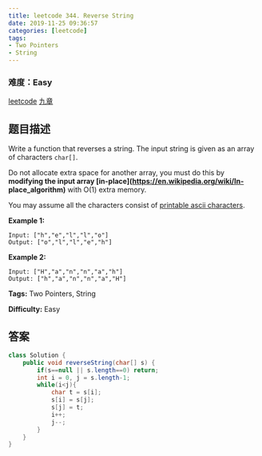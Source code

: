 ```yaml
---
title: leetcode 344. Reverse String
date: 2019-11-25 09:36:57
categories: [leetcode]
tags:
- Two Pointers
- String
---
```

### 难度：Easy

<a href="https://leetcode.com/problems/reverse-string/">leetcode</a>
<a href="https://www.jiuzhang.com/solution/reverse-string/">九章</a>
## 题目描述
Write a function that reverses a string. The input string is given as an array
of characters `char[]`.

Do not allocate extra space for another array, you must do this by **modifying
the input array  [in-place](https://en.wikipedia.org/wiki/In-
place_algorithm)** with O(1) extra memory.

You may assume all the characters consist of [printable ascii
characters](https://en.wikipedia.org/wiki/ASCII#Printable_characters).



**Example 1:**
        
    Input: ["h","e","l","l","o"]
    Output: ["o","l","l","e","h"]
    

**Example 2:**
        
    Input: ["H","a","n","n","a","h"]
    Output: ["h","a","n","n","a","H"]
    


**Tags:** Two Pointers, String

**Difficulty:** Easy
## 答案
<!--more-->
```java
class Solution {
    public void reverseString(char[] s) {
        if(s==null || s.length==0) return;
        int i = 0, j = s.length-1;
        while(i<j){
            char t = s[i];
            s[i] = s[j];
            s[j] = t;
            i++;
            j--;
        }
    }
}
```